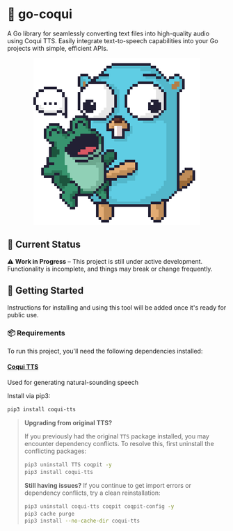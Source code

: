 # 🐸 go-coqui

A Go library for seamlessly converting text files into high-quality audio using Coqui TTS. Easily integrate text-to-speech capabilities into your Go projects with simple, efficient APIs.

<div align="center">
  <img src="https://raw.githubusercontent.com/pixellini/pixellini/main/assets/go-coqui.png" alt="Logo">
</div>


## 🚧 Current Status

⚠️ **Work in Progress** – This project is still under active development. Functionality is incomplete, and things may break or change frequently.

## 🚀 Getting Started

Instructions for installing and using this tool will be added once it's ready for public use.

### 📦 Requirements

To run this project, you'll need the following dependencies installed:

#### **[Coqui TTS](https://github.com/idiap/coqui-ai-TTS)**
Used for generating natural-sounding speech  

Install via pip3:

```bash
pip3 install coqui-tts
```

> **Upgrading from original TTS?** 
> 
> If you previously had the original `TTS` package installed, you may encounter dependency conflicts. To resolve this, first uninstall the conflicting packages:
> ```bash
> pip3 uninstall TTS coqpit -y
> pip3 install coqui-tts
> ```
> 
> **Still having issues?** If you continue to get import errors or dependency conflicts, try a clean reinstallation:
> ```bash
> pip3 uninstall coqui-tts coqpit coqpit-config -y
> pip3 cache purge
> pip3 install --no-cache-dir coqui-tts
> ```
